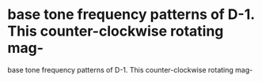# base tone frequency patterns of D-1. This counter-clockwise rotating mag-

base tone frequency patterns of D-1. This counter-clockwise rotating mag-